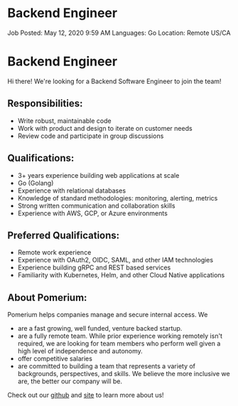 # Backend Engineer

Job Posted: May 12, 2020 9:59 AM Languages: Go Location: Remote US/CA

# Backend Engineer

Hi there! We're looking for a Backend Software Engineer to join the team!

## Responsibilities:

- Write robust, maintainable code
- Work with product and design to iterate on customer needs
- Review code and participate in group discussions

## Qualifications:

- 3+ years experience building web applications at scale
- Go (Golang)
- Experience with relational databases
- Knowledge of standard methodologies: monitoring, alerting, metrics
- Strong written communication and collaboration skills
- Experience with AWS, GCP, or Azure environments

## Preferred Qualifications:

- Remote work experience
- Experience with OAuth2, OIDC, SAML, and other IAM technologies
- Experience building gRPC and REST based services
- Familiarity with Kubernetes, Helm, and other Cloud Native applications

## About Pomerium:

Pomerium helps companies manage and secure internal access. We

- are a fast growing, well funded, venture backed startup.
- are a fully remote team. While prior experience working remotely isn't required, we are looking for team members who perform well given a high level of independence and autonomy.
- offer competitive salaries
- are committed to building a team that represents a variety of backgrounds, perspectives, and skills. We believe the more inclusive we are, the better our company will be.

Check out our [github](https://github.com/pomerium/pomerium) and [site](http://www.pomerium.com/) to learn more about us!
